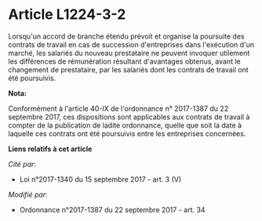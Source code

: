 # Article L1224-3-2

Lorsqu'un accord de branche étendu prévoit et organise la poursuite des contrats de travail en cas de succession
d'entreprises dans l'exécution d'un marché, les salariés du nouveau prestataire ne peuvent invoquer utilement les différences
de rémunération résultant d'avantages obtenus, avant le changement de prestataire, par les salariés dont les contrats de
travail ont été poursuivis.

**Nota:**

Conformément à l'article 40-IX de l'ordonnance n° 2017-1387 du 22 septembre 2017, ces dispositions sont applicables aux
contrats de travail à compter de la publication de ladite ordonnance, quelle que soit la date à laquelle ces contrats ont été
poursuivis entre les entreprises concernées.

**Liens relatifs à cet article**

_Cité par_:

  - Loi n°2017-1340 du 15 septembre 2017 - art. 3 (V)

_Modifié par_:

  - Ordonnance n°2017-1387 du 22 septembre 2017 - art. 34
